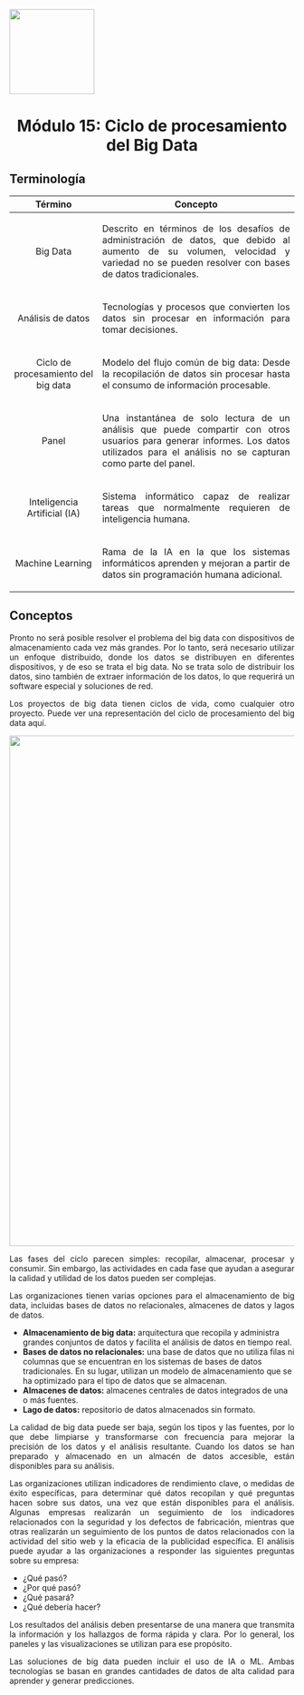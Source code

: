 <p align="left">
  <img src="https://semanadelcannabis.cayetano.edu.pe/assets/img/logo-upch.png" width="150">
  <h1 align="center">Módulo 15: Ciclo de procesamiento del Big Data</h1>
</p>

## Terminología

| Término  | Concepto  |
| :------------: | :------------: |
| Big Data  | <p align="justify">Descrito en términos de los desafíos de administración de datos, que debido al aumento de su volumen, velocidad y variedad no se pueden resolver con bases de datos tradicionales.</p>  |
| Análisis de datos  | <p align="justify">Tecnologías y procesos que convierten los datos sin procesar en información para tomar decisiones.</p>  |
| Ciclo de procesamiento del big data  | <p align="justify">Modelo del flujo común de big data: Desde la recopilación de datos sin procesar hasta el consumo de información procesable.</p>  |
| Panel  | <p align="justify">Una instantánea de solo lectura de un análisis que puede compartir con otros usuarios para generar informes. Los datos utilizados para el análisis no se capturan como parte del panel.</p>  |
| Inteligencia Artificial (IA)  | <p align="justify">Sistema informático capaz de realizar tareas que normalmente requieren de inteligencia humana.</p>  |
| Machine Learning  | <p align="justify">Rama de la IA en la que los sistemas informáticos aprenden y mejoran a partir de datos sin programación humana adicional.</p>  |

## Conceptos
<p align="justify">Pronto no será posible resolver el problema del big data con dispositivos de almacenamiento cada vez más grandes. Por lo tanto, será necesario utilizar un enfoque distribuido, donde los datos se distribuyen en diferentes dispositivos, y de eso se trata el big data. No se trata solo de distribuir los datos, sino también de extraer información de los datos, lo que requerirá un software especial y soluciones de red.</p>

<p align="justify">Los proyectos de big data tienen ciclos de vida, como cualquier otro proyecto. Puede ver una representación del ciclo de procesamiento del big data aquí.</p>

<p align= "center">
  <img src=https://github.com/EdwinJaraOFC/CDRPersonal/assets/150296803/9e934c70-d177-4aad-aa6b-e16f7e40ddb9"" width="900">
</p>

<p align="justify">Las fases del ciclo parecen simples: recopilar, almacenar, procesar y consumir. Sin embargo, las actividades en cada fase que ayudan a asegurar la calidad y utilidad de los datos pueden ser complejas.</p>

<p align="justify">Las organizaciones tienen varias opciones para el almacenamiento de big data, incluidas bases de datos no relacionales, almacenes de datos y lagos de datos.</p>

- **Almacenamiento de big data:** arquitectura que recopila y administra grandes conjuntos de datos y facilita el análisis de datos en tiempo real.
- **Bases de datos no relacionales:** una base de datos que no utiliza filas ni columnas que se encuentran en los sistemas de bases de datos tradicionales. En su lugar, utilizan un modelo de almacenamiento que se ha optimizado para el tipo de datos que se almacenan.
- **Almacenes de datos:** almacenes centrales de datos integrados de una o más fuentes.
- **Lago de datos:** repositorio de datos almacenados sin formato.

<p align="justify">La calidad de big data puede ser baja, según los tipos y las fuentes, por lo que debe limpiarse y transformarse con frecuencia para mejorar la precisión de los datos y el análisis resultante. Cuando los datos se han preparado y almacenado en un almacén de datos accesible, están disponibles para su análisis.</p>

<p align="justify">
Las organizaciones utilizan indicadores de rendimiento clave, o medidas de éxito específicas, para determinar qué datos recopilan y qué preguntas hacen sobre sus datos, una vez que están disponibles para el análisis. Algunas empresas realizarán un seguimiento de los indicadores relacionados con la seguridad y los defectos de fabricación, mientras que otras realizarán un seguimiento de los puntos de datos relacionados con la actividad del sitio web y la eficacia de la publicidad específica. El análisis puede ayudar a las organizaciones a responder las siguientes preguntas sobre su empresa:</p>

- ¿Qué pasó?
- ¿Por qué pasó?
- ¿Qué pasará?
- ¿Qué debería hacer?

<p align="justify">
Los resultados del análisis deben presentarse de una manera que transmita la información y los hallazgos de forma rápida y clara. Por lo general, los paneles y las visualizaciones se utilizan para ese propósito.</p>

<p align="justify">
Las soluciones de big data pueden incluir el uso de IA o ML. Ambas tecnologías se basan en grandes cantidades de datos de alta calidad para aprender y generar predicciones.</p>
